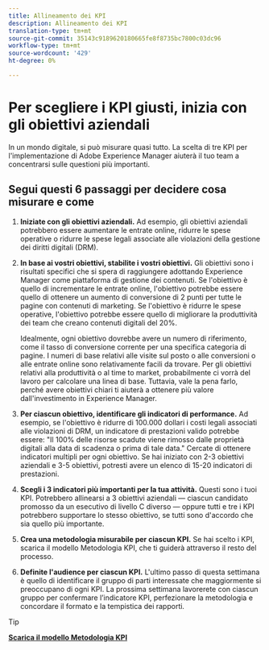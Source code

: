 ```yaml
---
title: Allineamento dei KPI
description: Allineamento dei KPI
translation-type: tm+mt
source-git-commit: 35143c9189620180665fe8f8735bc7800c03dc96
workflow-type: tm+mt
source-wordcount: '429'
ht-degree: 0%

---
```




# Per scegliere i KPI giusti, inizia con gli obiettivi aziendali

In un mondo digitale, si può misurare quasi tutto. La scelta di tre KPI per l&#39;implementazione di Adobe Experience Manager aiuterà il tuo team a concentrarsi sulle questioni più importanti.


## **Segui questi 6 passaggi per decidere cosa misurare e come**


1. **Iniziate con gli obiettivi aziendali.** Ad esempio, gli obiettivi aziendali potrebbero essere aumentare le entrate online, ridurre le spese operative o ridurre le spese legali associate alle violazioni della gestione dei diritti digitali (DRM).

1. **In base ai vostri obiettivi, stabilite i vostri obiettivi.** Gli obiettivi sono i risultati specifici che si spera di raggiungere adottando  Experience Manager come piattaforma di gestione dei contenuti. Se l&#39;obiettivo è quello di incrementare le entrate online, l&#39;obiettivo potrebbe essere quello di ottenere un aumento di conversione di 2 punti per tutte le pagine con contenuti di marketing. Se l&#39;obiettivo è ridurre le spese operative, l&#39;obiettivo potrebbe essere quello di migliorare la produttività dei team che creano contenuti digitali del 20%.

   Idealmente, ogni obiettivo dovrebbe avere un numero di riferimento, come il tasso di conversione corrente per una specifica categoria di pagine. I numeri di base relativi alle visite sul posto o alle conversioni o alle entrate online sono relativamente facili da trovare. Per gli obiettivi relativi alla produttività o al time to market, probabilmente ci vorrà del lavoro per calcolare una linea di base. Tuttavia, vale la pena farlo, perché avere obiettivi chiari ti aiuterà a ottenere più valore dall&#39;investimento in  Experience Manager.

1. **Per ciascun obiettivo, identificare gli indicatori di performance.** Ad esempio, se l&#39;obiettivo è ridurre di 100.000 dollari i costi legali associati alle violazioni di DRM, un indicatore di prestazioni valido potrebbe essere: &quot;Il 100% delle risorse scadute viene rimosso dalle proprietà digitali alla data di scadenza o prima di tale data.&quot; Cercate di ottenere indicatori multipli per ogni obiettivo. Se hai iniziato con 2-3 obiettivi aziendali e 3-5 obiettivi, potresti avere un elenco di 15-20 indicatori di prestazioni.

1. **Scegli i 3 indicatori più importanti per la tua attività.** Questi sono i tuoi KPI. Potrebbero allinearsi a 3 obiettivi aziendali — ciascun candidato promosso da un esecutivo di livello C diverso — oppure tutti e tre i KPI potrebbero supportare lo stesso obiettivo, se tutti sono d&#39;accordo che sia quello più importante.

1. **Crea una metodologia misurabile per ciascun KPI.** Se hai scelto i KPI, scarica il modello Metodologia KPI, che ti guiderà attraverso il resto del processo.

1. **Definite l&#39;audience per ciascun KPI.** L&#39;ultimo passo di questa settimana è quello di identificare il gruppo di parti interessate che maggiormente si preoccupano di ogni KPI. La prossima settimana lavorerete con ciascun gruppo per confermare l’indicatore KPI, perfezionare la metodologia e concordare il formato e la tempistica dei rapporti.

>[!TIP]
>
>[**Scarica il modello Metodologia KPI**](https://experienceleague.adobe.com/welcome/aem/assets/img/KPI_Methodology_Template.png)